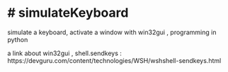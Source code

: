 <h1># simulateKeyboard</h1>
<p>simulate a keyboard, activate a window with win32gui , programming in python </p>
<p> a link about win32gui , shell.sendkeys : https://devguru.com/content/technologies/WSH/wshshell-sendkeys.html </P>


